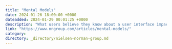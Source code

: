 ```yaml
---
title: "Mental Models"
date: 2024-01-26 18:00:00 +0000
dateadded: 2024-01-29 00:01:25 +0000
description: "What users believe they know about a user interface impacts how they use it. Mismatched mental models are common, especially with designs that try something new."
link: "https://www.nngroup.com/articles/mental-models/"
category:
directory: _directory/nielsen-norman-group.md
---
```

